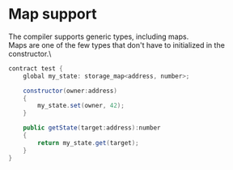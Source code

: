 # Map support

The compiler supports generic types, including maps.\
Maps are one of the few types that don't have to initialized in the constructor.\


```csharp
contract test {
	global my_state: storage_map<address, number>;

	constructor(owner:address)
	{
		my_state.set(owner, 42);
	}

	public getState(target:address):number
	{
		return my_state.get(target);
	}
}
```
